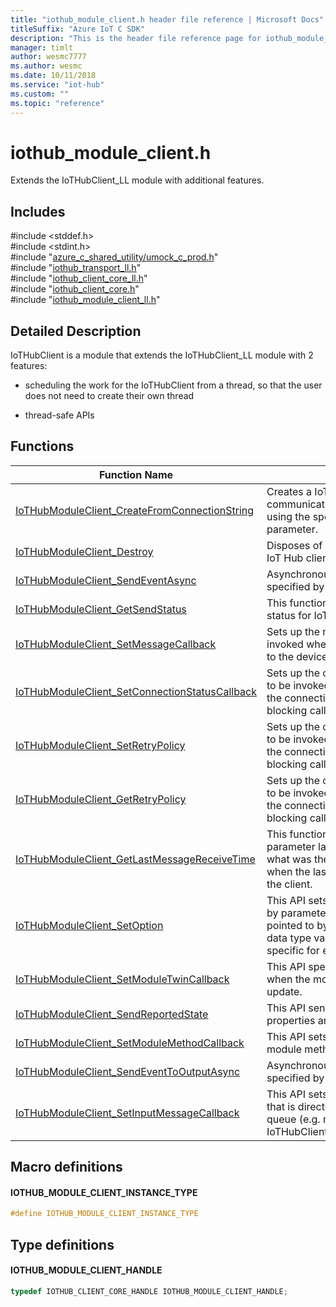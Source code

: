 ```yaml
---                             
title: "iothub_module_client.h header file reference | Microsoft Docs" 
titleSuffix: "Azure IoT C SDK"            
description: "This is the header file reference page for iothub_module_client.h in the Azure IoT C SDK. This SDK is used with Azure IoT Hub and Azure IoT Hub Device Provisioning Service"            
manager: timlt                 
author: wesmc7777              
ms.author: wesmc               
ms.date: 10/11/2018                    
ms.service: "iot-hub"             
ms.custom: ""                
ms.topic: "reference"        
---                            
```


# iothub_module_client.h 

Extends the IoTHubClient_LL module with additional features.

## Includes

\#include <stddef.h>  
\#include <stdint.h>  
\#include "[azure_c_shared_utility/umock_c_prod.h](umock-c-prod-h.md)"  
\#include "[iothub_transport_ll.h](iothub-transport-ll-h.md)"  
\#include "[iothub_client_core_ll.h](iothub-client-core-ll-h.md)"  
\#include "[iothub_client_core.h](iothub-client-core-h.md)"  
\#include "[iothub_module_client_ll.h](iothub-module-client-ll-h.md)"  

## Detailed Description

IoTHubClient is a module that extends the IoTHubClient_LL module with 2 features:

* scheduling the work for the IoTHubClient from a thread, so that the user does not need to create their own thread

* thread-safe APIs

## Functions

Function Name                  | Description                                
--------------------------------|---------------------------------------------
[IoTHubModuleClient_CreateFromConnectionString](./iothub-module-client-h/iothubmoduleclient-createfromconnectionstring.md)            | Creates a IoT Hub client for communication with an existing IoT Hub using the specified connection string parameter.
[IoTHubModuleClient_Destroy](./iothub-module-client-h/iothubmoduleclient-destroy.md)            | Disposes of resources allocated by the IoT Hub client. This is a blocking call.
[IoTHubModuleClient_SendEventAsync](./iothub-module-client-h/iothubmoduleclient-sendeventasync.md)            | Asynchronous call to send the message specified by eventMessageHandle.
[IoTHubModuleClient_GetSendStatus](./iothub-module-client-h/iothubmoduleclient-getsendstatus.md)            | This function returns the current sending status for IoTHubClient.
[IoTHubModuleClient_SetMessageCallback](./iothub-module-client-h/iothubmoduleclient-setmessagecallback.md)            | Sets up the message callback to be invoked when IoT Hub issues a message to the device. This is a blocking call.
[IoTHubModuleClient_SetConnectionStatusCallback](./iothub-module-client-h/iothubmoduleclient-setconnectionstatuscallback.md)            | Sets up the connection status callback to be invoked representing the status of the connection to IOT Hub. This is a blocking call.
[IoTHubModuleClient_SetRetryPolicy](./iothub-module-client-h/iothubmoduleclient-setretrypolicy.md)            | Sets up the connection status callback to be invoked representing the status of the connection to IOT Hub. This is a blocking call.
[IoTHubModuleClient_GetRetryPolicy](./iothub-module-client-h/iothubmoduleclient-getretrypolicy.md)            | Sets up the connection status callback to be invoked representing the status of the connection to IOT Hub. This is a blocking call.
[IoTHubModuleClient_GetLastMessageReceiveTime](./iothub-module-client-h/iothubmoduleclient-getlastmessagereceivetime.md)            | This function returns in the out parameter lastMessageReceiveTime what was the value of the time function when the last message was received at the client.
[IoTHubModuleClient_SetOption](./iothub-module-client-h/iothubmoduleclient-setoption.md)            | This API sets a runtime option identified by parameter optionName to a value pointed to by value. optionName and the data type value is pointing to are specific for every option.
[IoTHubModuleClient_SetModuleTwinCallback](./iothub-module-client-h/iothubmoduleclient-setmoduletwincallback.md)            | This API specifies a call back to be used when the module receives a state update.
[IoTHubModuleClient_SendReportedState](./iothub-module-client-h/iothubmoduleclient-sendreportedstate.md)            | This API sends a report of the module's properties and their current values.
[IoTHubModuleClient_SetModuleMethodCallback](./iothub-module-client-h/iothubmoduleclient-setmodulemethodcallback.md)            | This API sets callback for async cloud to module method call.
[IoTHubModuleClient_SendEventToOutputAsync](./iothub-module-client-h/iothubmoduleclient-sendeventtooutputasync.md)            | Asynchronous call to send the message specified by eventMessageHandle.
[IoTHubModuleClient_SetInputMessageCallback](./iothub-module-client-h/iothubmoduleclient-setinputmessagecallback.md)            | This API sets callback for method call that is directed to specified 'inputName' queue (e.g. messages from IoTHubClient_SendEventToOutputAsync)

## Macro definitions

#### IOTHUB_MODULE_CLIENT_INSTANCE_TYPE

```C
#define IOTHUB_MODULE_CLIENT_INSTANCE_TYPE
```

## Type definitions

#### IOTHUB_MODULE_CLIENT_HANDLE

```C
typedef IOTHUB_CLIENT_CORE_HANDLE IOTHUB_MODULE_CLIENT_HANDLE;
```

